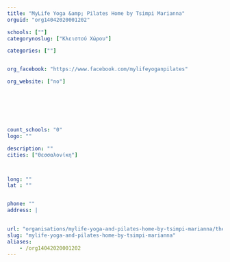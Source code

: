 ```yaml
---
title: "MyLife Yoga &amp; Pilates Home by Tsimpi Marianna"
orguid: "org14042020001202"

schools: [""]
categorynoslug: ["Κλειστού Χώρου"]

categories: [""]


org_facebook: "https://www.facebook.com/mylifeyoganpilates"

org_website: ["no"]







count_schools: "0"
logo: ""

description: ""
cities: ["Θεσσαλονίκη"]



long: ""
lat : ""


phone: ""
address: |
    

url: "organisations/mylife-yoga-and-pilates-home-by-tsimpi-marianna/thessaloniki/"
slug: "mylife-yoga-and-pilates-home-by-tsimpi-marianna"
aliases:
    - /org14042020001202
---
```



